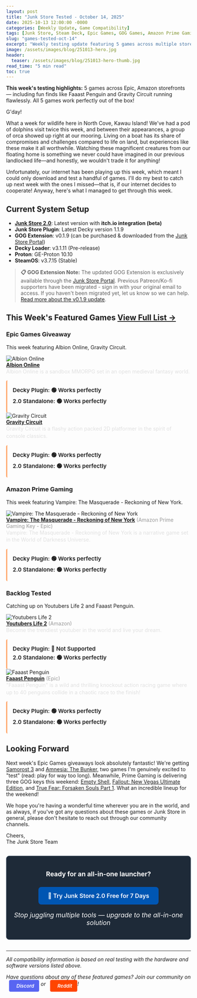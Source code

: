 ```yaml
---
layout: post
title: "Junk Store Tested - October 14, 2025"
date: 2025-10-13 12:00:00 -0000
categories: [Weekly Update, Game Compatibility]
tags: [Junk Store, Steam Deck, Epic Games, GOG Games, Amazon Prime Gaming, Decky Plugin, Game Mode, Non-Steam Games, itch.io Games, Game Compatibility]
slug: "games-tested-oct-14"
excerpt: "Weekly testing update featuring 5 games across multiple storefronts. Testing compatibility with Steam Deck and Junk Store."
image: /assets/images/blog/251013-hero.jpg
header:
  teaser: /assets/images/blog/251013-hero-thumb.jpg
read_time: "5 min read"
toc: true
---
```


**This week's testing highlights:** 5 games across Epic, Amazon storefronts — including fun finds like Faaast Penguin and Gravity Circuit running flawlessly. All 5 games work perfectly out of the box!



G'day!

What a week for wildlife here in North Cove, Kawau Island! We've had a pod of dolphins visit twice this week, and between their appearances, a group of orca showed up right at our mooring. Living on a boat has its share of compromises and challenges compared to life on land, but experiences like these make it all worthwhile. Watching these magnificent creatures from our floating home is something we never could have imagined in our previous landlocked life—and honestly, we wouldn't trade it for anything!

Unfortunately, our internet has been playing up this week, which meant I could only download and test a handful of games. I'll do my best to catch up next week with the ones I missed—that is, if our internet decides to cooperate! Anyway, here's what I managed to get through this week.

## Current System Setup
* **<a href="/buy_now/">Junk Store 2.0</a>**: Latest version with **itch.io integration (beta)**
* **Junk Store Plugin**: Latest Decky version 1.1.9
* **GOG Extension**: v0.1.9 (can be purchased & downloaded from the [Junk Store Portal](https://portal.junkstore.xyz/))
* **Decky Loader**: v3.1.11 (Pre-release)
* **Proton**: GE-Proton 10.10
* **SteamOS**: v3.7.15 (Stable)

> **📋 GOG Extension Note:** The updated GOG Extension is exclusively available through the [Junk Store Portal](https://portal.junkstore.xyz/). Previous Patreon/Ko-fi supporters have been migrated - sign in with your original email to access. If you haven't been migrated yet, let us know so we can help. [Read more about the v0.1.9 update](https://www.junkstore.xyz/blog/gog-extension-v019-update/).

## This Week's Featured Games <a href="/tested-games/" class="inline-games-cta-button">View Full List →</a>

### Epic Games Giveaway

This week featuring Albion Online, Gravity Circuit.

<div class="game-entry">
  <img src="https://images.gog.com/23916a09d9ff536597976ba22e7851024b50c2ec5f38fb1fe10ab386b91c8087.jpg?namespace=gamesdb" alt="Albion Online" class="game-thumbnail">
  <div class="game-details">
    <strong><a href="https://store.epicgames.com/en-US/p/albion-online-7eb24d" target="_blank">Albion Online</a></strong>
    <div class="game-description">Albion Online is a sandbox MMORPG set in an open medieval fantasy world.</div>
    <div class="compatibility-info">
      <div class="compatibility-line">Decky Plugin: 🟢 Works perfectly</div>
        <div class="compatibility-line">2.0 Standalone: 🟢 Works perfectly</div>
    </div>
  </div>
</div>

<div class="game-entry">
  <img src="https://steamcdn-a.akamaihd.net/steam/apps/858710/capsule_231x87.jpg" alt="Gravity Circuit" class="game-thumbnail">
  <div class="game-details">
    <strong><a href="https://store.epicgames.com/en-US/p/gravity-circuit-489baa" target="_blank">Gravity Circuit</a></strong>
    <div class="game-description">Gravity Circuit is a flashy action packed 2D platformer in the spirit of console classics.</div>
    <div class="compatibility-info">
      <div class="compatibility-line">Decky Plugin: 🟢 Works perfectly</div>
        <div class="compatibility-line">2.0 Standalone: 🟢 Works perfectly</div>
    </div>
  </div>
</div>

### Amazon Prime Gaming

This week featuring Vampire: The Masquerade - Reckoning of New York.

<div class="game-entry">
  <img src="https://steamcdn-a.akamaihd.net/steam/apps/2658720/capsule_231x87.jpg" alt="Vampire: The Masquerade - Reckoning of New York" class="game-thumbnail">
  <div class="game-details">
    <strong><a href="https://store.epicgames.com/en-US/p/vampire-the-masquerade-reckoning-of-new-york-5a391e" target="_blank">Vampire: The Masquerade - Reckoning of New York</a></strong> <span style="color: #999;">(Amazon Prime Gaming Key - Epic)</span>
    <div class="game-description">Vampire: The Masquerade - Reckoning of New York is a narrative game set in the World of Darkness Universe.</div>
    <div class="compatibility-info">
      <div class="compatibility-line">Decky Plugin: 🟢 Works perfectly</div>
        <div class="compatibility-line">2.0 Standalone: 🟢 Works perfectly</div>
    </div>
  </div>
</div>

### Backlog Tested

Catching up on Youtubers Life 2 and Faaast Penguin.

<div class="game-entry">
  <img src="https://steamcdn-a.akamaihd.net/steam/apps/1493760/capsule_231x87.jpg" alt="Youtubers Life 2" class="game-thumbnail">
  <div class="game-details">
    <strong><a href="#" target="_blank">Youtubers Life 2</a></strong> <span style="color: #999;">(Amazon)</span>
    <div class="game-description">Become the trendiest youtuber in the world and live your dream.</div>
    <div class="compatibility-info">
      <div class="compatibility-line">Decky Plugin: 🚫 Not Supported</div>
        <div class="compatibility-line">2.0 Standalone: 🟢 Works perfectly</div>
    </div>
  </div>
</div>

<div class="game-entry">
  <img src="https://steamcdn-a.akamaihd.net/steam/apps/2590150/capsule_231x87.jpg" alt="Faaast Penguin" class="game-thumbnail">
  <div class="game-details">
    <strong><a href="https://store.epicgames.com/en-US/achievements/faaast-penguin-4319d6" target="_blank">Faaast Penguin</a></strong> <span style="color: #999;">(Epic)</span>
    <div class="game-description">&quot;Faaast Penguin&quot; is a wild and thrilling knockout action racing game where up to 40 penguins collide in a chaotic race to the finish!</div>
    <div class="compatibility-info">
      <div class="compatibility-line">Decky Plugin: 🟢 Works perfectly</div>
        <div class="compatibility-line">2.0 Standalone: 🟢 Works perfectly</div>
    </div>
  </div>
</div>



## Looking Forward

Next week's Epic Games giveaways look absolutely fantastic! We're getting <a href="https://store.epicgames.com/en-US/p/samorost-3-0c4489" target="_blank">Samorost 3</a> and <a href="https://store.epicgames.com/en-US/p/amnesia-the-bunker-9d5799" target="_blank">Amnesia: The Bunker</a>, two games I'm genuinely excited to "test" (read: play for way too long). Meanwhile, Prime Gaming is delivering three GOG keys this weekend: <a href="https://www.gog.com/en/game/empty_shell" target="_blank">Empty Shell</a>, <a href="https://www.gog.com/en/game/fallout_new_vegas_ultimate_edition" target="_blank">Fallout: New Vegas Ultimate Edition</a>, and <a href="https://www.gog.com/en/game/true_fear_forsaken_souls" target="_blank">True Fear: Forsaken Souls Part 1</a>. What an incredible lineup for the weekend!

We hope you're having a wonderful time wherever you are in the world, and as always, if you've got any questions about these games or Junk Store in general, please don't hesitate to reach out through our community channels.

Cheers,  
The Junk Store Team

<div class="inline-blog-cta">
  <p><strong>Ready for an all-in-one launcher?</strong></p>
  <a href="/buy_now/" class="inline-blog-cta-button">
    🚀 Try Junk Store 2.0 Free for 7 Days
  </a>
  <p class="inline-cta-subtext">Stop juggling multiple tools — upgrade to the all-in-one solution</p>
</div>

---

*All compatibility information is based on real testing with the hardware and software versions listed above.*

*Have questions about any of these featured games? Join our community on <a href="https://discord.gg/6mRUhR6Teh" target="_blank" rel="noopener" class="community-btn discord-btn"><i class="fab fa-discord" style="margin-right: 6px;"></i>Discord</a> or <a href="https://www.reddit.com/r/JunkStore" target="_blank" rel="noopener" class="community-btn reddit-btn"><i class="fab fa-reddit" style="margin-right: 6px;"></i>Reddit</a>!*

<style>
.community-btn {
  display: inline-flex;
  align-items: center;
  padding: 6px 12px;
  border-radius: 4px;
  text-decoration: none;
  font-weight: 600;
  font-size: 13px;
  transition: all 0.2s ease;
  border: 2px solid transparent;
  margin-left: 8px;
  color: white !important;
}

.discord-btn {
  background: #5865f2;
}

.reddit-btn {
  background: #ff4500;
}

.community-btn:hover {
  transform: translateY(-1px);
  box-shadow: 0 4px 12px rgba(0, 0, 0, 0.3);
  text-decoration: none;
  color: white !important;
  opacity: 0.9;
}

.inline-blog-cta {
  text-align: center;
  background: #1e2a38;
  border-radius: 8px;
  padding: 20px;
  margin: 30px 0;
  border: 1px solid #3a4a5c;
}

.inline-blog-cta p {
  margin-bottom: 15px;
  color: #fff;
  font-size: 1.1rem;
}

.inline-blog-cta-button {
  display: inline-block;
  background: #0056b3;
  color: #fff !important;
  padding: 12px 24px;
  border-radius: 8px;
  text-decoration: none;
  font-weight: 600;
  font-size: 1rem;
  transition: all 0.3s ease;
  margin: 10px 0;
  border: 2px solid #0056b3;
}

.inline-blog-cta-button:hover,
.inline-blog-cta-button:visited,
.inline-blog-cta-button:visited:hover {
  background: #004494;
  border-color: #004494;
  color: #fff !important;
  transform: translateY(-2px);
  box-shadow: 0 4px 15px rgba(0, 86, 179, 0.4);
  text-decoration: none;
}

.inline-cta-subtext {
  margin-top: 8px;
  color: #cceeff;
  font-size: 0.9rem;
  font-style: italic;
}

.game-entry .compatibility-info {
  background: rgba(255, 255, 255, 0.05);
  border-left: 3px solid #ffa366;
  padding: 12px 15px;
  margin-top: 15px;
  border-radius: 4px;
}

.game-entry .compatibility-line {
  font-weight: 600;
  margin: 4px 0;
  font-size: 0.95rem;
}

.game-entry .game-description {
  margin-bottom: 8px;
  line-height: 1.4;
  color: #e0e0e0;
}
</style>